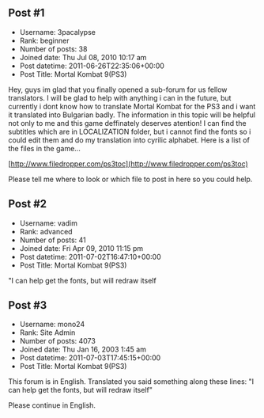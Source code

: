 ## Post #1
- Username: 3pacalypse
- Rank: beginner
- Number of posts: 38
- Joined date: Thu Jul 08, 2010 10:17 am
- Post datetime: 2011-06-26T22:35:06+00:00
- Post Title: Mortal Kombat 9(PS3)

Hey, guys im glad that you finally opened a sub-forum for us fellow translators.
I will be glad to help with anything i can in the future, but currently i dont know how to translate
Mortal Kombat for the PS3 and i want it translated into Bulgarian badly. The information in this topic will be helpful not only to me and this game deffinately deserves atention! I can find the subtitles which are in LOCALIZATION folder, but i cannot find the fonts so i could edit them and do my translation into cyrilic alphabet. Here is a list of the files in the game...

[http://www.filedropper.com/ps3toc](http://www.filedropper.com/ps3toc)

Please tell me where to look or which file to post in here so you could help.
## Post #2
- Username: vadim
- Rank: advanced
- Number of posts: 41
- Joined date: Fri Apr 09, 2010 11:15 pm
- Post datetime: 2011-07-02T16:47:10+00:00
- Post Title: Mortal Kombat 9(PS3)

"I can help get the fonts, but will redraw itself
## Post #3
- Username: mono24
- Rank: Site Admin
- Number of posts: 4073
- Joined date: Thu Jan 16, 2003 1:45 am
- Post datetime: 2011-07-03T17:45:15+00:00
- Post Title: Mortal Kombat 9(PS3)

This forum is in English. Translated you said something along these lines: "I can help get the fonts, but will redraw itself"

Please continue in English.
